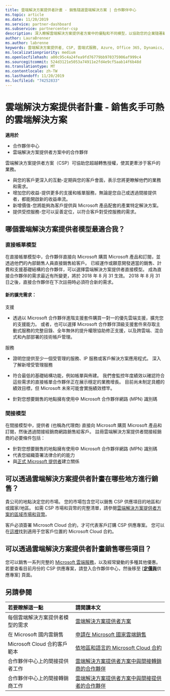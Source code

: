 ```yaml
---
title: 雲端解決方案提供者計畫 - 銷售隨選雲端解決方案 | 合作夥伴中心
ms.topic: article
ms.date: 11/20/2019
ms.service: partner-dashboard
ms.subservice: partnercenter-csp
description: 深入瞭解雲端解決方案提供者方案中的優點和不同模型，以協助您的企業隨著新客戶和新的專長成長。
author: LauraBrenner
ms.author: labrenne
keywords: 雲端解決方案提供者, CSP, 雲端式服務, Azure, Office 365, Dynamics, 雲端解決方案提供者合作夥伴, 過雲端解決方案提供者銷售, 直接合作夥伴, 間接雲端解決方案提供者合作夥伴, 間接雲端解決方案提供者經銷商, 直接雲端解決方案提供者, 間接雲端解決方案提供者, 直接模型, 間接模型, 間接經銷商, 間接提供者, 提供者, 散發者, 雲端解決方案提供者計畫
ms.localizationpriority: medium
ms.openlocfilehash: a00c95c4a24fea9fd76779bb970375906af999c4
ms.sourcegitcommit: 524d3121e5053a74911e2fd4e9cf5aab14f6b48d
ms.translationtype: MT
ms.contentlocale: zh-TW
ms.lasthandoff: 11/20/2019
ms.locfileid: "74252833"
---
```

# <a name="cloud-solution-provider-program---selling-in-demand-cloud-solutions"></a>雲端解決方案提供者計畫 - 銷售炙手可熱的雲端解決方案 

**適用於**

- 合作夥伴中心
- 雲端解決方案提供者方案中的合作夥伴

雲端解決方案提供者方案（CSP）可協助您超越轉售授權，使其更牽涉于客戶的業務。
 
- 與您的客戶更深入的互動-定期與您的客戶會面，表示您將更瞭解他們的業務和需求。
- 增加您的收益-提供更多的支援和帳單服務，無論是您自己或透過間接提供者，都能開啟新的收益串流。  
- 新增價值-您將能夠為客戶提供與 Microsoft 產品配套的產業特定解決方案。
- 提供受控服務-您可以妥善定位，以符合客戶對受控服務的需求。 

## <a name="which-csp-model-is-best-for-me"></a>哪個雲端解決方案提供者模型最適合我？

### <a name="direct-bill-model"></a>直接帳單模型

 在直接帳單模型中，合作夥伴直接向 Microsoft 購買 Microsoft 產品和訂閱，並透過他們的內部銷售人員直接銷售給客戶。 已經運作或願意開發適當的銷售、計費和支援基礎結構的合作夥伴，可以選擇雲端解決方案提供者直接模型。 成為直接合作夥伴的需求最近有所變更，將於 2018 年 8 月 31 生效。 2018 年 8 月 31 日之後，直接合作夥伴在下次註冊時必須符合新的需求。


#### <a name="new-expanded-requirements"></a>新的擴充需求：

支援
- 透過以 Microsoft 合作夥伴進階支援套件購買一對一的優先雲端支援，擴充您的支援能力。 或者，也可以選擇 Microsoft 合作夥伴頂級支援套件來存取主動式服務的完整目錄、全年無休的提升權限協助修正支援，以及跨雲端、混合式和內部部署的技術帳戶管理。 

服務

- 證明您提供至少一個受管理的服務、IP 服務或客戶解決方案應用程式。 深入了解新增受管理服務

- 符合最低的基礎結構功能，例如帳單與佈建。
我們會監控年度績效以確認符合這些需求的直接帳單合作夥伴正在展示穩定的業務增長。 目前尚未制定具體的績效目標，但 Microsoft 未來可能會實施績效標竿。 

- 針對您想要銷售的地點擁有使用中 Microsoft 合作夥伴網路 (MPN) 識別碼


### <a name="indirect-model"></a>間接模型

在間接模型中，提供者 (也稱為代理商) 直接向 Microsoft 購買 Microsoft 產品和訂閱，然後透過間接經銷商網路銷售給客戶。 註冊雲端解決方案提供者間接經銷商的必要條件包括：

- 針對您想要銷售的地點擁有使用中 Microsoft 合作夥伴網路 (MPN) 識別碼
- 代表您組織簽署法律合約的能力
- 與[正式 Microsoft 提供者](https://partnercenter.microsoft.com/partner/find-a-provider)建立關係


## <a name="where-can-i-sell-through-the-csp-program"></a>可以透過雲端解決方案提供者計畫在哪些地方進行銷售？

貴公司的地點決定您的市場。 您的市場包含您可以銷售 CSP 供應項目的地區和/或國家/地區。 如需 CSP 市場和貨幣的完整清單，請參閱[雲端解決方案提供者方案的區域市場和貨幣](regional-authorization-overview.md)。

客戶必須簽署 Microsoft Cloud 合約，才可代表客戶訂購 CSP 供應專案。 您可以在[這裡](agreements.md)找到適用于您客戶位置的 Microsoft Cloud 合約。  

## <a name="what-can-i-sell-through-the-csp-program"></a>可以透過雲端解決方案提供者計畫銷售哪些項目？

您可以銷售一系列完整的 [Microsoft 雲端服務](https://partner.microsoft.com/cloud-solution-provider/products-and-services)，以及經常變動的多種其他優惠。 若要查看目前月份的 CSP 供應專案，請登入合作夥伴中心，然後移至 [[**定價與**](https://partnercenter.microsoft.com/pcv/sales)供應專案] 頁面。

## <a name="see-also"></a>另請參閱 


|**若要瞭解這一點**   |**請閱讀本文**   |
|:---------------------------|:--------------------|
|每個雲端解決方案提供者模型的需求   | [雲端解決方案提供者方案](https://partnercenter.microsoft.com/partner/cloud-solution-provider)|
|在 Microsoft 國内雲銷售   | [申請在 Microsoft 國家雲端銷售](csp-national-clouds-overview.md)|
|Microsoft Cloud 合約客戶範本   |[依地區和語言的 Microsoft Cloud 合約](agreements.md)|
|合作夥伴中心上的間接提供者工作  |[雲端解決方案提供者方案中與間接轉銷商的合作夥伴](indirect-provider-tasks-in-partner-center.md)|
|合作夥伴中心上的間接轉銷商工作   |[雲端解決方案提供者方案中與間接提供者的合作夥伴](indirect-reseller-tasks-in-partner-center.md)|
